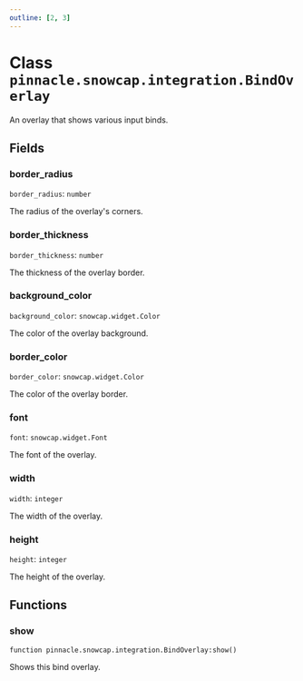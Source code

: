 ```yaml
---
outline: [2, 3]
---
```


# Class `pinnacle.snowcap.integration.BindOverlay`


An overlay that shows various input binds.

## Fields

### border_radius

`border_radius`: <code>number</code>

The radius of the overlay's corners.

### border_thickness

`border_thickness`: <code>number</code>

The thickness of the overlay border.

### background_color

`background_color`: <code>snowcap.widget.Color</code>

The color of the overlay background.

### border_color

`border_color`: <code>snowcap.widget.Color</code>

The color of the overlay border.

### font

`font`: <code>snowcap.widget.Font</code>

The font of the overlay.

### width

`width`: <code>integer</code>

The width of the overlay.

### height

`height`: <code>integer</code>

The height of the overlay.


## Functions

### <Badge type="method" text="method" /> show

<div class="language-lua"><pre><code>function pinnacle.snowcap.integration.BindOverlay:show()</code></pre></div>

Shows this bind overlay.





